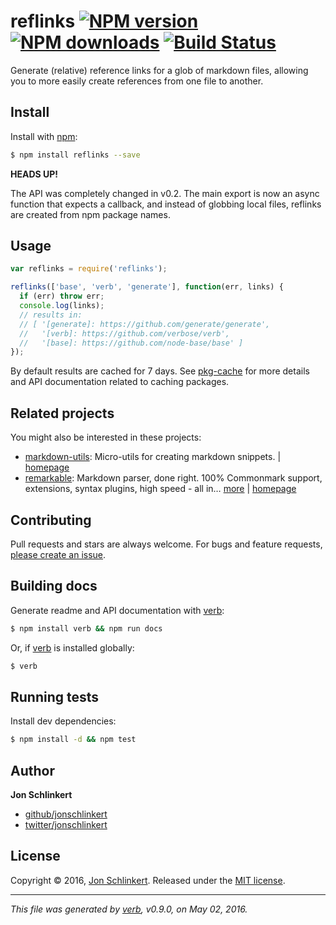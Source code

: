 # reflinks [![NPM version](https://img.shields.io/npm/v/reflinks.svg?style=flat)](https://www.npmjs.com/package/reflinks) [![NPM downloads](https://img.shields.io/npm/dm/reflinks.svg?style=flat)](https://npmjs.org/package/reflinks) [![Build Status](https://img.shields.io/travis/jonschlinkert/reflinks.svg?style=flat)](https://travis-ci.org/jonschlinkert/reflinks)

Generate (relative) reference links for a glob of markdown files, allowing you to more easily create references from one file to another.

## Install

Install with [npm](https://www.npmjs.com/):

```sh
$ npm install reflinks --save
```

**HEADS UP!**

The API was completely changed in v0.2. The main export is now an async function that expects a callback, and instead of globbing local files, reflinks are created from npm package names.

## Usage

```js
var reflinks = require('reflinks');

reflinks(['base', 'verb', 'generate'], function(err, links) {
  if (err) throw err;
  console.log(links);
  // results in:
  // [ '[generate]: https://github.com/generate/generate',
  //   '[verb]: https://github.com/verbose/verb',
  //   '[base]: https://github.com/node-base/base' ]
});
```

By default results are cached for 7 days. See [pkg-cache](https://github.com/jonschlinkert/pkg-cache) for more details and API documentation related to caching packages.

## Related projects

You might also be interested in these projects:

* [markdown-utils](https://www.npmjs.com/package/markdown-utils): Micro-utils for creating markdown snippets. | [homepage](https://github.com/jonschlinkert/markdown-utils)
* [remarkable](https://www.npmjs.com/package/remarkable): Markdown parser, done right. 100% Commonmark support, extensions, syntax plugins, high speed - all in… [more](https://www.npmjs.com/package/remarkable) | [homepage](https://github.com/jonschlinkert/remarkable)

## Contributing

Pull requests and stars are always welcome. For bugs and feature requests, [please create an issue](https://github.com/jonschlinkert/reflinks/issues/new).

## Building docs

Generate readme and API documentation with [verb](https://github.com/verbose/verb):

```sh
$ npm install verb && npm run docs
```

Or, if [verb](https://github.com/verbose/verb) is installed globally:

```sh
$ verb
```

## Running tests

Install dev dependencies:

```sh
$ npm install -d && npm test
```

## Author

**Jon Schlinkert**

* [github/jonschlinkert](https://github.com/jonschlinkert)
* [twitter/jonschlinkert](http://twitter.com/jonschlinkert)

## License

Copyright © 2016, [Jon Schlinkert](https://github.com/jonschlinkert).
Released under the [MIT license](https://github.com/jonschlinkert/reflinks/blob/master/LICENSE).

***

_This file was generated by [verb](https://github.com/verbose/verb), v0.9.0, on May 02, 2016._